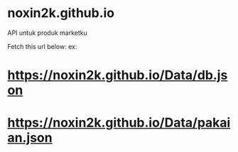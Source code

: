 # noxin2k.github.io

API untuk produk marketku

Fetch this url below:
ex:
# https://noxin2k.github.io/Data/db.json
# https://noxin2k.github.io/Data/pakaian.json
